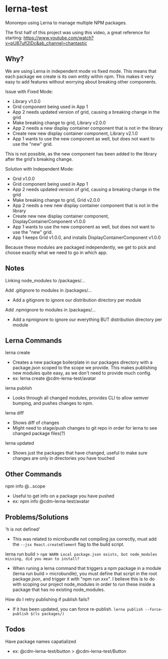 # lerna-test

Monorepo using Lerna to manage multiple NPM packages.

The first half of this project was using this video, a great reference for starting: https://www.youtube.com/watch?v=pU87ufl2lDc&ab_channel=chantastic

## Why?

We are using Lerna in independent mode vs fixed mode. This means that each package we create is its own entity within npm. This makes it very easy to add features without worrying about breaking other components.

Issue with Fixed Mode:

- Library v1.0.0
- Grid component being used in App 1
- App 2 needs updated version of grid, causing a breaking change in the grid
- Make breaking change to grid, Library v2.0.0
- App 2 needs a new display container component that is not in the library
- Create new new display container component, Library v2.1.0
- App 1 wants to use the new component as well, but does not want to use the "new" grid.

This is not possible, as the new component has been added to the library after the grid's breaking change.

Solution with Independent Mode:

- Grid v1.0.0
- Grid component being used in App 1
- App 2 needs updated version of grid, causing a breaking change in the grid
- Make breaking change to grid, Grid v2.0.0
- App 2 needs a new new display container component that is not in the library
- Create new new display container component, DisplayContainerComponent v1.0.0
- App 1 wants to use the new component as well, but does not want to use the "new" grid.
- App 1 keeps Grid v1.0.0, and installs DisplayContainerComponent v1.0.0

Because these modules are packaged independently, we get to pick and choose exactly what we need to go in which app.

## Notes

Linking node_modules to /packages/...

Add .gitignore to modules in /packages/...

- Add a gitignore to ignore our distribution directory per module

Add .npmignore to modules in /packages/...

- Add a npmignore to ignore our everything BUT distribution directory per module

## Lerna Commands

lerna create <scope>

- Creates a new package boilerplate in our packages directory with a package.json scoped to the scope we provide. This makes publishing new modules quite easy, as we don't need to provide much config.
- ex: lerna create @cdm-lerna-test/avatar

lerna publish

- Looks through all changed modules, provides CLI to allow semver bumping, and pushes changes to npm.

lerna diff

- Shows diff of changes
- Might need to stage/push changes to git repo in order for lerna to see changed package files(?)

lerna updated

- Shows just the packages that have changed, useful to make sure changes are only in directories you have touched

## Other Commands

npm info @...scope

- Useful to get info on a package you have pushed
- ex: npm info @cdm-lerna-test/avatar

## Problems/Solutions

'h is not defined'

- This was related to microbundle not compiling jsx correctly, must add the `--jsx React.createElement` flag to the build script.

lerna run build > `npm WARN Local package.json exists, but node_modules missing, did you mean to install?`

- When runing a lerna command that triggers a npm package in a module (lerna run build > microbundle), you must define that script in the root package.json, and trigger it with "npm run xxx". I believe this is to do with scoping our project node_modules in order to run these inside a package that has no existing node_modules.

How do I retry publishing if publish fails?

- If it has been updated, you can force re-publish. `lerna publish --force-publish $(ls packages/)`

## Todos

Have package names capatialized

- ex: @cdm-lerna-test/button > @cdm-lerna-test/Button
